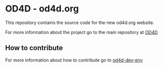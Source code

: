 # OD4D - od4d.org

This repository contains the source code for the new od4d.org website.

For more information about the project go to the main repository at [OD4D](https://github.com/W3CBrasil/OD4D)

## How to contribute

For more information about how to contribute go to [od4d-dev-env](https://github.com/W3CBrasil/od4d-dev-env)
